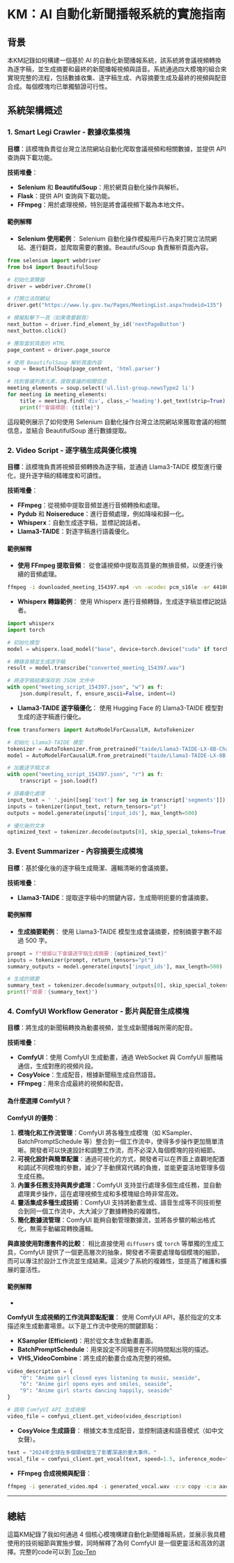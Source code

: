 # KM：AI 自動化新聞播報系統的實施指南

## 背景

本KM記錄如何構建一個基於 AI 的自動化新聞播報系統，該系統將會議視頻轉換為逐字稿，並生成摘要和最終的新聞播報視頻與語音。系統通過四大模塊的組合來實現完整的流程，包括數據收集、逐字稿生成、內容摘要生成及最終的視頻與配音合成。每個模塊均已單獨驗證可行性。

## 系統架構概述

### 1. **Smart Legi Crawler - 數據收集模塊**

**目標**：該模塊負責從台灣立法院網站自動化爬取會議視頻和相關數據，並提供 API 查詢與下載功能。

**技術堆疊**：
- **Selenium** 和 **BeautifulSoup**：用於網頁自動化操作與解析。
- **Flask**：提供 API 查詢與下載功能。
- **FFmpeg**：用於處理視頻，特別是將會議視頻下載為本地文件。

#### **範例解釋**

- **Selenium 使用範例**：
  Selenium 自動化操作模擬用戶行為來打開立法院網站、進行翻頁，並爬取需要的數據。BeautifulSoup 負責解析頁面內容。

```python
from selenium import webdriver
from bs4 import BeautifulSoup

# 初始化瀏覽器
driver = webdriver.Chrome()

# 打開立法院網站
driver.get("https://www.ly.gov.tw/Pages/MeetingList.aspx?nodeid=135")

# 模擬點擊下一頁（如果需要翻頁）
next_button = driver.find_element_by_id('nextPageButton')
next_button.click()

# 獲取當前頁面的 HTML
page_content = driver.page_source

# 使用 BeautifulSoup 解析頁面內容
soup = BeautifulSoup(page_content, 'html.parser')

# 找到會議列表元素，提取會議的相關信息
meeting_elements = soup.select('ul.list-group.newsType2 li')
for meeting in meeting_elements:
    title = meeting.find('div', class_='heading').get_text(strip=True)
    print(f"會議標題: {title}")
```

這段範例展示了如何使用 Selenium 自動化操作台灣立法院網站來獲取會議的相關信息，並結合 BeautifulSoup 進行數據提取。

### 2. **Video Script - 逐字稿生成與優化模塊**

**目標**：該模塊負責將視頻音頻轉換為逐字稿，並通過 Llama3-TAIDE 模型進行優化，提升逐字稿的精確度和可讀性。

**技術堆疊**：
- **FFmpeg**：從視頻中提取音頻並進行音頻轉換和處理。
- **Pydub** 和 **Noisereduce**：進行音頻處理，例如降噪和歸一化。
- **Whisperx**：自動生成逐字稿，並標記說話者。
- **Llama3-TAIDE**：對逐字稿進行語義優化。

#### **範例解釋**

- **使用 FFmpeg 提取音頻**：
  從會議視頻中提取高質量的無損音頻，以便進行後續的音頻處理。

```bash
ffmpeg -i downloaded_meeting_154397.mp4 -vn -acodec pcm_s16le -ar 44100 -ac 2 converted_meeting_154397.wav
```

- **Whisperx 轉錄範例**：
  使用 Whisperx 進行音頻轉錄，生成逐字稿並標記說話者。

```python
import whisperx
import torch

# 初始化模型
model = whisperx.load_model("base", device=torch.device("cuda" if torch.cuda.is_available() else "cpu"))

# 轉錄音頻並生成逐字稿
result = model.transcribe("converted_meeting_154397.wav")

# 將逐字稿結果保存到 JSON 文件中
with open("meeting_script_154397.json", "w") as f:
    json.dump(result, f, ensure_ascii=False, indent=4)
```

- **Llama3-TAIDE 逐字稿優化**：
  使用 Hugging Face 的 Llama3-TAIDE 模型對生成的逐字稿進行優化。

```python
from transformers import AutoModelForCausalLM, AutoTokenizer

# 初始化 Llama3-TAIDE 模型
tokenizer = AutoTokenizer.from_pretrained("taide/Llama3-TAIDE-LX-8B-Chat-Alpha1")
model = AutoModelForCausalLM.from_pretrained("taide/Llama3-TAIDE-LX-8B-Chat-Alpha1")

# 加載逐字稿文本
with open("meeting_script_154397.json", "r") as f:
    transcript = json.load(f)

# 語義優化處理
input_text = ' '.join([seg['text'] for seg in transcript['segments']])
inputs = tokenizer(input_text, return_tensors="pt")
outputs = model.generate(inputs['input_ids'], max_length=500)

# 優化後的文本
optimized_text = tokenizer.decode(outputs[0], skip_special_tokens=True)
```

### 3. **Event Summarizer - 內容摘要生成模塊**

**目標**：基於優化後的逐字稿生成簡潔、邏輯清晰的會議摘要。

**技術堆疊**：
- **Llama3-TAIDE**：提取逐字稿中的關鍵內容，生成簡明扼要的會議摘要。

#### **範例解釋**

- **生成摘要範例**：
  使用 Llama3-TAIDE 模型生成會議摘要，控制摘要字數不超過 500 字。

```python
prompt = f"根據以下會議逐字稿生成摘要：{optimized_text}"
inputs = tokenizer(prompt, return_tensors="pt")
summary_outputs = model.generate(inputs['input_ids'], max_length=500)

# 生成的摘要
summary_text = tokenizer.decode(summary_outputs[0], skip_special_tokens=True)
print(f"摘要：{summary_text}")
```

### 4. **ComfyUI Workflow Generator - 影片與配音生成模塊**

**目標**：將生成的新聞稿轉換為動畫視頻，並生成新聞播報所需的配音。

**技術堆疊**：
- **ComfyUI**：使用 ComfyUI 生成動畫，通過 WebSocket 與 ComfyUI 服務端通信，生成對應的視頻片段。
- **CosyVoice**：生成配音，根據新聞稿生成自然語音。
- **FFmpeg**：用來合成最終的視頻和配音。

#### **為什麼選擇 ComfyUI？**

**ComfyUI 的優勢**：
1. **模塊化和工作流管理**：ComfyUI 將各種生成模塊（如 KSampler、BatchPromptSchedule 等）整合到一個工作流中，使得多步操作更加簡單清晰。開發者可以快速設計和調整工作流，而不必深入每個模塊的技術細節。
2. **可視化設計與簡單配置**：通過可視化的方式，開發者可以在界面上直觀地配置和調試不同模塊的參數，減少了手動撰寫代碼的負擔，並能更靈活地管理多個生成任務。
3. **內置多任務支持與異步處理**：ComfyUI 支持並行處理多個生成任務，並自動處理異步操作，這在處理視頻生成和多模塊組合時非常高效。
4. **靈活集成多種生成技術**：ComfyUI 支持將動畫生成、語音生成等不同技術整合到同一個工作流中，大大減少了數據轉換的複雜性。
5. **簡化數據流管理**：ComfyUI 能夠自動管理數據流，並將各步驟的輸出格式化，無需手動編寫轉換邏輯。

**與直接使用對應套件的比較**：
相比直接使用 `diffusers` 或 `torch` 等單獨的生成工具，ComfyUI 提供了一個更高層次的抽象，開發者不需要處理每個模塊的細節，而可以專注於設計工作流並生成結果。這減少了系統的複雜性，並提高了維護和擴展的靈活性。

#### **範例解釋**

-

 **ComfyUI 生成視頻的工作流與節點配置**：
  使用 ComfyUI API，基於指定的文本描述來生成動畫場景。以下是工作流中使用的關鍵節點：
  - **KSampler (Efficient)**：用於從文本生成動畫畫面。
  - **BatchPromptSchedule**：用來設定不同場景在不同時間點出現的描述。
  - **VHS_VideoCombine**：將生成的動畫合成為完整的視頻。

```python
video_description = {
    "0": "Anime girl closed eyes listening to music, seaside",
    "6": "Anime girl opens eyes and smiles, seaside",
    "9": "Anime girl starts dancing happily, seaside"
}

# 調用 ComfyUI API 生成視頻
video_file = comfyui_client.get_video(video_description)
```

- **CosyVoice 生成語音**：
  根據文本生成配音，並控制語速和語音模式（如中文女聲）。

```python
text = "2024年全球在多個領域發生了影響深遠的重大事件。"
vocal_file = comfyui_client.get_vocal(text, speed=1.5, inference_mode="預訓練音色", spf_spk="中文女")
```

- **FFmpeg 合成視頻與配音**：

```bash
ffmpeg -i generated_video.mp4 -i generated_vocal.wav -c:v copy -c:a aac final_news_video.mp4
```

---

## 總結
這篇KM紀錄了我如何通過 4 個核心模塊構建自動化新聞播報系統，並展示我具體使用的技術細節與實施步驟，同時解釋了為何 ComfyUI 是一個更靈活和高效的選擇。完整的code可以到 [Top-Ten]()
